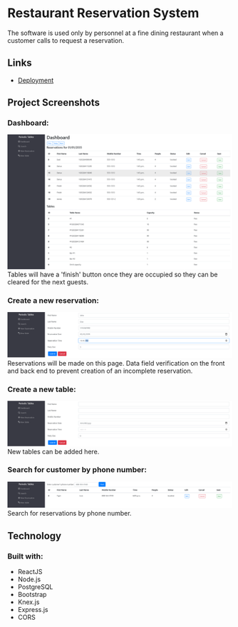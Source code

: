 # Restaurant Reservation System

The software is used only by personnel at a fine dining restaurant when a customer calls to request a reservation.


 ## Links
 - [Deployment](https://restaurant-reservations-sigma.vercel.app/) 
 
 ## Project Screenshots
 
### Dashboard:
![Dashboard](./screenshots/dashboard.png)
Tables will have a 'finish' button once they are occupied so they can be cleared for the next guests.

### Create a new reservation:
![reservation](./screenshots/create_reservation.png)
Reservations will be made on this page. Data field verification on the front and back end to prevent creation of an incomplete reservation.
### Create a new table:
![table](./screenshots/create_table.png) 
New tables can be added here.
### Search for customer by phone number:
![number](./screenshots/number_search.png)
Search for reservations by phone number.
 
 ## Technology
 ### Built with:
 - ReactJS   
 - Node.js
 - PostgreSQL
 - Bootstrap
 - Knex.js 
 - Express.js 
 - CORS

